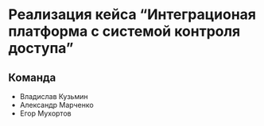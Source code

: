 # Реализация кейса “Интеграционая платформа с системой контроля доступа”

## Команда
* Владислав Кузьмин
* Александр Марченко
* Егор Мухортов
